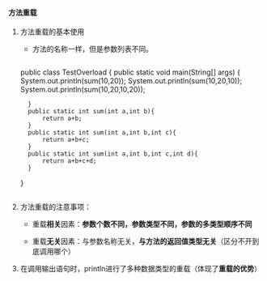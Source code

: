 #### 方法重载

1. 方法重载的基本使用

   - 方法的名称一样，但是参数列表不同。

     ```java
    public class TestOverload {
         public static void main(String[] args) {
          System.out.println(sum(10,20));
             System.out.println(sum(10,20,10));
            System.out.println(sum(10,20,10,20));
     
         }
         public static int sum(int a,int b){
             return a+b;
         }
         public static int sum(int a,int b,int c){
             return a+b+c;
         }
         public static int sum(int a,int b,int c,int d){
             return a+b+c+d;
         }
     }
     ```
2. 方法重载的注意事项：
   - 重载**相关**因素：**参数个数不同，参数类型不同，参数的多类型顺序不同**

   - 重载**无关**因素：与参数名称无关，**与方法的返回值类型无关**（区分不开到底调用哪个）

3. 在调用输出语句时，println进行了多种数据类型的重载（体现了**重载的优势**）


